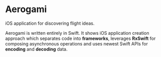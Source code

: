 # Aerogami
iOS application for discovering flight ideas. 

Aerogami is written entirely in Swift. It shows iOS application creation approach which separates code into __frameworks__, leverages __RxSwift__ for composing asynchronous operations and uses newest Swift APIs for __encoding__ and __decoding__ data.   
